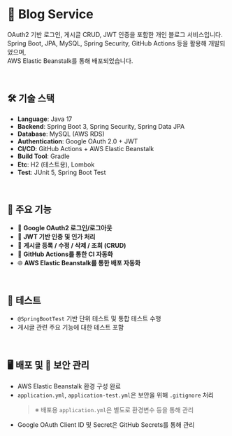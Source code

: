# 📝 Blog Service

OAuth2 기반 로그인, 게시글 CRUD, JWT 인증을 포함한 개인 블로그 서비스입니다.  
Spring Boot, JPA, MySQL, Spring Security, GitHub Actions 등을 활용해 개발되었으며,  
AWS Elastic Beanstalk를 통해 배포되었습니다.

<br>

## 🛠️ 기술 스택

- **Language**: Java 17  
- **Backend**: Spring Boot 3, Spring Security, Spring Data JPA  
- **Database**: MySQL (AWS RDS)  
- **Authentication**: Google OAuth 2.0 + JWT  
- **CI/CD**: GitHub Actions + AWS Elastic Beanstalk  
- **Build Tool**: Gradle  
- **Etc**: H2 (테스트용), Lombok  
- **Test**: JUnit 5, Spring Boot Test

<br>

## 🚀 주요 기능

- 🔐 **Google OAuth2 로그인/로그아웃**
- 🧾 **JWT 기반 인증 및 인가 처리**
- 📰 **게시글 등록 / 수정 / 삭제 / 조회 (CRUD)**
- 🔄 **GitHub Actions를 통한 CI 자동화**
- 🌐 **AWS Elastic Beanstalk를 통한 배포 자동화**

<br>

## 🧪 테스트

- `@SpringBootTest` 기반 단위 테스트 및 통합 테스트 수행
- 게시글 관련 주요 기능에 대한 테스트 포함

<br>

## 🖥️ 배포 및 🔐 보안 관리

- AWS Elastic Beanstalk 환경 구성 완료
- `application.yml`, `application-test.yml`은 보안을 위해 `.gitignore` 처리
  > ※ 배포용 `application.yml`은 별도로 환경변수 등을 통해 관리
- Google OAuth Client ID 및 Secret은 GitHub Secrets를 통해 관리


